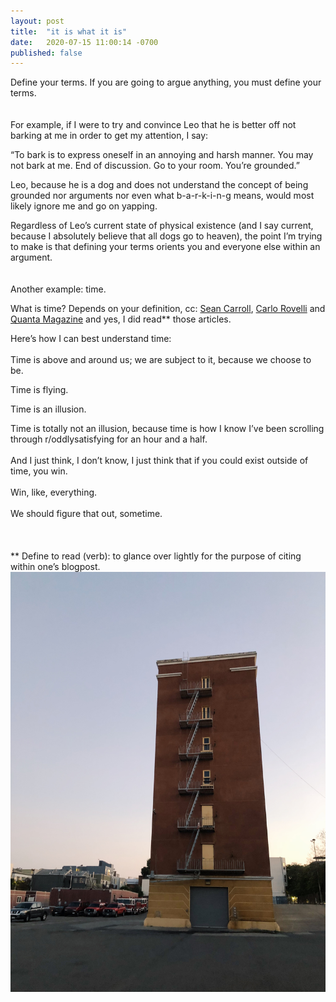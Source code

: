 ```yaml
---
layout: post
title:  "it is what it is"
date:   2020-07-15 11:00:14 -0700
published: false
---
```


Define your terms. If you are going to argue anything, you must define your terms.
<br />
<br />
<br />
For example, if I were to try and convince Leo that he is better off not barking at me in order to get my attention, I say: 

“To bark is to express oneself in an annoying and harsh manner. You may not bark at me. End of discussion. Go to your room. You’re grounded.” 

Leo, because he is a dog and does not understand the concept of being grounded nor arguments nor even what b-a-r-k-i-n-g means, would most likely ignore me and go on yapping.

Regardless of Leo’s current state of physical existence (and I say current, because I absolutely believe that all dogs go to heaven), the point I’m trying to make is that defining your terms orients you and everyone else within an argument. 
<br />
<br />
<br />
Another example: time.

What is time? Depends on your definition, cc: [Sean Carroll](https://www.wired.com/2010/02/what-is-time/), [Carlo Rovelli](https://www.nature.com/articles/d41586-018-04558-7) and [Quanta Magazine](https://www.quantamagazine.org/what-is-time-a-history-of-physics-biology-clocks-and-culture-20200504/) and yes, I did read** those articles. 

Here’s how I can best understand time: 
<br />
<br />
Time is above and around us; we are subject to it, because we choose to be.

Time is flying.

Time is an illusion.

Time is totally not an illusion, because time is how I know I’ve been scrolling through r/oddlysatisfying for an hour and a half. 
<br />
<br />
And I just think, I don’t know, I just think that if you could exist outside of time, you win. 
<br />
<br />
Win, like, everything.
<br />
<br />
We should figure that out, sometime.
<br />
<br />
<br />
<br />
** Define to read (verb): to glance over lightly for the purpose of citing within one’s blogpost.
![ItIsWhatItIs](/assets/images/ItIsWhatItIs.JPG)
